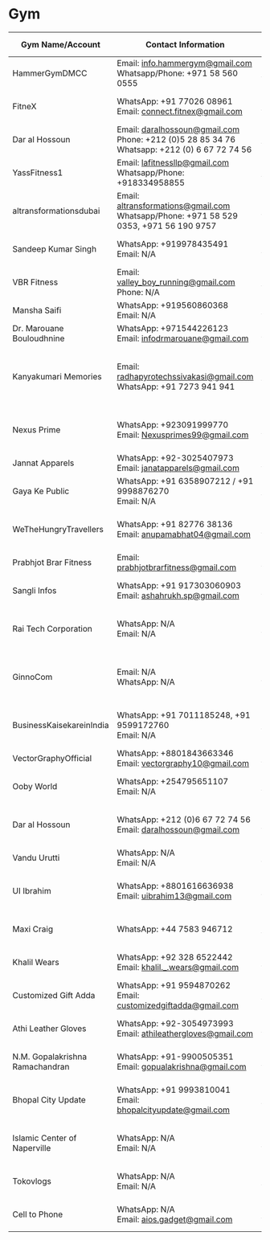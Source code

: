 # Gym


| Gym Name/Account         | Contact Information                         | Instagram Link                                      | Additional Notes                                      |
|--------------------------|---------------------------------------------|----------------------------------------------------|-------------------------------------------------------|
| HammerGymDMCC            | Email: info.hammergym@gmail.com<br>Whatsapp/Phone: +971 58 560 0555  | [Instagram](https://www.instagram.com/hammergymdmcc) | Promo for gym classes, gym motivation                 |
| FitneX                   | WhatsApp: +91 77026 08961<br>Email: connect.fitnex@gmail.com | [Instagram](https://www.instagram.com/fitnex_india)   | Focus on fitness transformations                     |
| Dar al Hossoun           | Email: daralhossoun@gmail.com<br>Phone: +212 (0)5 28 85 34 76<br>Whatsapp: +212 (0) 6 67 72 74 56  | [Instagram](https://www.instagram.com/dar_al_hossoun) | Wellness journey, gym trainer details                 |
| YassFitness1             | Email: lafitnessllp@gmail.com<br>Whatsapp/Phone: +918334958855 | [Instagram](https://www.instagram.com/yassfitness1) | Job opening for gym trainer                          |
| altransformationsdubai   | Email: altransformations@gmail.com<br>Whatsapp/Phone: +971 58 529 0353, +971 56 190 9757  | [Instagram](https://www.instagram.com/altransformationsdubai) | Personal training sessions                           |
| Sandeep Kumar Singh     | WhatsApp: +919978435491<br>Email: N/A                         | [Instagram](https://www.instagram.com/sandeepzonevlogs) | Fitness-related content and vlogs                     |
| VBR Fitness             | Email: valley_boy_running@gmail.com<br>Phone: N/A              | [Instagram](https://www.instagram.com/vbr_fitness)   | Fitness tips and app details                          |
| Mansha Saifi            | WhatsApp: +919560860368<br>Email: N/A                         | [Instagram](https://www.instagram.com/manshasaifi_official) | Fitness-related promotions                            |
| Dr. Marouane Bouloudhnine | WhatsApp: +971544226123<br>Email: infodrmarouane@gmail.com    | [Instagram](https://www.instagram.com/drmarouanebouloudhnine) | Fitness & health advice                               |
| Kanyakumari Memories    | Email: radhapyrotechssivakasi@gmail.com<br>WhatsApp: +91 7273 941 941 | [Instagram](https://www.instagram.com/kanyakumari_memories) | Unclear connection to fitness, possible pyrotech services |
| Nexus Prime            | WhatsApp: +923091999770<br>Email: Nexusprimes99@gmail.com      | [Instagram](https://www.instagram.com/nexus_prime99)  | Industry-related, possibly gym equipment              |
| Jannat Apparels         | WhatsApp: +92-3025407973<br>Email: janatapparels@gmail.com    | [Instagram](https://www.instagram.com/jannatapparels) | Sportswear and gym wear                              |
| Gaya Ke Public          | WhatsApp: +91 6358907212 / +91 9998876270<br>Email: N/A       | [Instagram](https://www.instagram.com/gaya_ke_public) | Fitness and lifestyle promotions                      |
| WeTheHungryTravellers   | WhatsApp: +91 82776 38136<br>Email: anupamabhat04@gmail.com   | [Instagram](https://www.instagram.com/wethehungrytravellers) | Promotions for gym bags, t-shirts, and BMI trackers  |
| Prabhjot Brar Fitness   | Email: prabhjotbrarfitness@gmail.com                          | [Instagram](https://www.instagram.com/prabhjotbrarfitness) | Fitness and health tips                               |
| Sangli Infos            | WhatsApp: +91 917303060903<br>Email: ashahrukh.sp@gmail.com   | [Instagram](https://www.instagram.com/sangli_infos) | Gym wear, jackets, hoodies                           |
| Rai Tech Corporation    | WhatsApp: N/A<br>Email: N/A                                   | [Instagram](https://www.instagram.com/rai_tech_corporation) | Gym website hosting and integration services         |
| GinnoCom                | Email: N/A<br>WhatsApp: N/A                                   | [Instagram](https://www.instagram.com/ginnocom)     | Various tech-related products, including gym items    |
| BusinessKaisekareinIndia| WhatsApp: +91 7011185248, +91 9599172760<br>Email: N/A       | [Instagram](https://www.instagram.com/businesskaisekarein_india) | Gym and office-related promotional items             |
| VectorGraphyOfficial    | WhatsApp: +8801843663346<br>Email: vectorgraphy10@gmail.com   | [Instagram](https://www.instagram.com/vectorgraphyofficial) | Gym roll-up banner designs                           |
| Ooby World              | WhatsApp: +254795651107<br>Email: N/A                         | [Instagram](https://www.instagram.com/ooby_world)    | Free size gym wear set promotions                     |
| Dar al Hossoun          | WhatsApp: +212 (0)6 67 72 74 56<br>Email: daralhossoun@gmail.com | [Instagram](https://www.instagram.com/dar_al_hossoun) | Gym trainer services and wellness journey            |
| Vandu Urutti            | WhatsApp: N/A<br>Email: N/A                                   | [Instagram](https://www.instagram.com/vandu_urutti_007) | Leather gym bags promotion                           |
| UI Ibrahim                   | WhatsApp: +8801616636938<br>Email: uibrahim13@gmail.com         | [Instagram](https://www.instagram.com/uiibrahim13)   | UI/UX design, tax management app                       |
| Maxi Craig                   | WhatsApp: +44 7583 946712                                      | [Instagram](https://www.instagram.com/maxi_craig)     | Fitness and gym-related content                        |
| Khalil Wears                 | WhatsApp: +92 328 6522442<br>Email: khalil._.wears@gmail.com    | [Instagram](https://www.instagram.com/khalil._.wears)  | Custom gym wear and activewear                        |
| Customized Gift Adda         | WhatsApp: +91 9594870262<br>Email: customizedgiftadda@gmail.com | [Instagram](https://www.instagram.com/customized_gift_adda) | Gym-related gifts, travel & gym products               |
| Athi Leather Gloves          | WhatsApp: +92-3054973993<br>Email: athileathergloves@gmail.com  | [Instagram](https://www.instagram.com/athileathergloves) | Weightlifting gloves, gym accessories                  |
| N.M. Gopalakrishna Ramachandran | WhatsApp: +91-9900505351<br>Email: gopualakrishna@gmail.com   | [Instagram](https://www.instagram.com/mgractor)       | Personal profile, fitness-related posts               |
| Bhopal City Update           | WhatsApp: +91 9993810041<br>Email: bhopalcityupdate@gmail.com  | [Instagram](https://www.instagram.com/bhopal_city_update) | General updates, tech and fitness content             |
| Islamic Center of Naperville | WhatsApp: N/A<br>Email: N/A                                     | [Instagram](https://www.instagram.com/islamiccenterofnaperville) | Official Instagram for an Islamic center               |
| Tokovlogs                    | WhatsApp: N/A<br>Email: N/A                                     | [Instagram](https://www.instagram.com/toko_vlogs)      | General tech and gym-related content                  |
| Cell to Phone                | WhatsApp: N/A<br>Email: aios.gadget@gmail.com                   | [Instagram](https://www.instagram.com/celltophone)     | Mobile phone accessories and gadgets                   |

